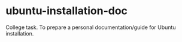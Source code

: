 # ubuntu-installation-doc
College task. To prepare a personal documentation/guide for Ubuntu installation.
